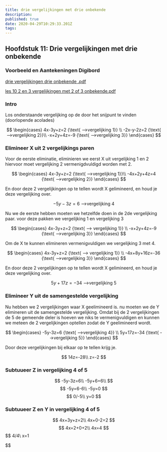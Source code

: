 ```yaml
---
title: drie vergelijkingen met drie onbekende
description: 
published: true
date: 2020-04-29T10:29:33.201Z
tags: 
---
```


## Hoofdstuk 11: Drie vergelijkingen met drie onbekende
### Voorbeeld en Aantekeningen Digibord

[drie vergelijkingen drie onbekende .pdf](/wiskunde/h11/drie_vergelijkingen_drie_onbekende_.pdf)

[les 10 2 en 3 vergelijkingen met 2 of 3 onbekende.pdf](/wiskunde/h11/les_10_2_en_3_vergelijkingen_met_2_of_3_onbekende.pdf)

### Intro

Los onderstaande vergelijking op de door het snijpunt te vinden
(doorlopende acolades)

$$
\begin{cases}
   4x-3y+z=2 {\text{ -->vergelijking 1}}  \\
  -2x-y-2z=2 {\text{ -->vergelijking 2}}\\
  -x+2y+4z=-9 {\text{ -->vergelijking 3}}
\end{cases}
$$

### Elimineer X uit 2 vergelijkings paren
Voor de eerste eliminatie, eliminieren we eerst X uit vergelijking 1 en 2
hiervoor moet vergelijking 2 vermenigdvuldigd worden met 2.

$$
\begin{cases}
	4x-3y+z=2 {\text{ -->vergelijking 1}}\\
	-4x+2y+4z=4 {\text{ -->vergelijking 2}}
\end{cases} 
$$

En door deze 2 vergelijkingen op te tellen wordt X gelimineerd, en houd je deze vergelijking over.

$$
	-5y-3z=6 {\text{ -->vergelijking 4}}
$$

Nu we de eerste hebben moeten we hetzelfde doen in de 2de vergelijking paar.
voor deze pakken we vergelijking 1 en vergelijking 3

$$
\begin{cases}
	4x-3y+z=2 {\text{ --> vergelijking 1}} \\
  -x+2y+4z=-9 {\text{ -->vergelijking 3}}
\end{cases}
$$

Om de X te kunnen elimineren vermenigvuldigen we vergelijking 3 met 4.

$$
\begin{cases}
	4x-3y+z=2 {\text{ --> vergelijking 1}} \\
  -4x+8y+16z=-36 {\text{ -->vergelijking 3}}
\end{cases}
$$

En door deze 2 vergelijkingen op te tellen wordt X gelimineerd, en houd je deze vergelijking over.

$$
5y+17z=-34 {\text{ -->vergelijking 5}}
$$

### Elimineer Y uit de samengestelde vergelijking
Nu hebben we 2 vergelijkingen waar X geelimineerd is. nu moeten we de Y elimineren uit de samengestelde vergelijking.
Omdat bij de 2 vergelijkingen de 5 de gemeende deler is hoeven we niks te vermenigvuldigen en kunnen we meteen de 2 vergelijkingen optellen zodat de Y geelimineerd wordt.

$$
\begin{cases}
	-5y-3z=6 {\text{ -->vergelijking 4}} \\
  5y+17z=-34 {\text{ -->vergelijking 5}}
\end{cases}
$$

Door deze vergelijkingen bij elkaar op te tellen krijg je.

$$
14z=-28\\
z=-2
$$


### Subtuueer Z in vergelijking 4 of 5

$$
-5y-3z=6\\
-5y+6=6\\
$$
$$
-5y=6-6\\
-5y=0
$$
$$
0/-5\\
y=0
$$

### Subtuueer Z en Y in vergelijking 4 of 5

$$
4x+3y+z=2\\
4x+0-2=2
$$
$$
4x=2+0+2\\
4x=4
$$
$$
4/4\\
x=1


$$